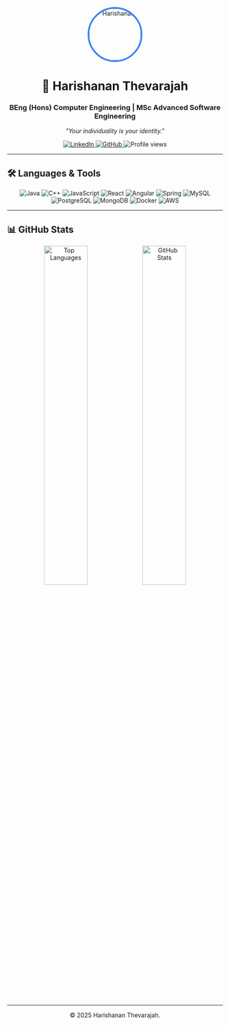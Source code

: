 <div align="center">
  <img src="https://avatars.githubusercontent.com/u/76915308?v=4" alt="Harishanan" width="120" style="border-radius:50%; border:4px solid #3b82f6;">
  <h1>👋 Harishanan Thevarajah</h1>
  <h3>BEng (Hons) Computer Engineering | MSc Advanced Software Engineering</h3>
  <p><em>"Your individuality is your identity."</em></p>
  
  <p>
    <a href="https://www.linkedin.com/in/harishanan-thevarajah-b13b33197/" target="_blank">
      <img src="https://img.shields.io/badge/LinkedIn-0077B5?style=for-the-badge&logo=linkedin&logoColor=white" alt="LinkedIn">
    </a>
    <a href="https://github.com/harishanan" target="_blank">
      <img src="https://img.shields.io/badge/GitHub-181717?style=for-the-badge&logo=github&logoColor=white" alt="GitHub">
    </a>
    <img src="https://komarev.com/ghpvc/?username=harishanan&label=Views&color=0e75b6&style=flat" alt="Profile views">
  </p>
</div>

---

## 🛠️ Languages & Tools
<div align="center">
  <p>
    <img src="https://img.shields.io/badge/Java-ED8B00?style=for-the-badge&logo=java&logoColor=white" alt="Java">
    <img src="https://img.shields.io/badge/C++-00599C?style=for-the-badge&logo=c%2B%2B&logoColor=white" alt="C++">
    <img src="https://img.shields.io/badge/JavaScript-F7DF1E?style=for-the-badge&logo=javascript&logoColor=black" alt="JavaScript">
    <img src="https://img.shields.io/badge/React-61DAFB?style=for-the-badge&logo=react&logoColor=black" alt="React">
    <img src="https://img.shields.io/badge/Angular-DD0031?style=for-the-badge&logo=angular&logoColor=white" alt="Angular">
    <img src="https://img.shields.io/badge/Spring-6DB33F?style=for-the-badge&logo=spring&logoColor=white" alt="Spring">
    <img src="https://img.shields.io/badge/MySQL-4479A1?style=for-the-badge&logo=mysql&logoColor=white" alt="MySQL">
    <img src="https://img.shields.io/badge/PostgreSQL-336791?style=for-the-badge&logo=postgresql&logoColor=white" alt="PostgreSQL">
    <img src="https://img.shields.io/badge/MongoDB-47A248?style=for-the-badge&logo=mongodb&logoColor=white" alt="MongoDB">
    <img src="https://img.shields.io/badge/Docker-2496ED?style=for-the-badge&logo=docker&logoColor=white" alt="Docker">
    <img src="https://img.shields.io/badge/AWS-232F3E?style=for-the-badge&logo=amazonaws&logoColor=white" alt="AWS">
  </p>
</div>

---

## 📊 GitHub Stats
<div align="center">
  <img src="https://github-readme-stats.vercel.app/api/top-langs?username=harishanan&show_icons=true&locale=en&layout=compact&theme=light" alt="Top Languages" width="45%">
  <img src="https://github-readme-stats.vercel.app/api?username=harishanan&show_icons=true&locale=en&theme=light" alt="GitHub Stats" width="45%">
</div>

---

<div align="center">
  <p>© 2025 Harishanan Thevarajah.</p>
</div>
